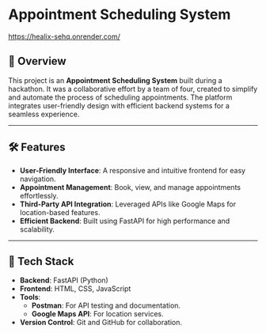# Appointment Scheduling System  
https://healix-sehq.onrender.com/

## 🚀 Overview  
This project is an **Appointment Scheduling System** built during a hackathon. It was a collaborative effort by a team of four, created to simplify and automate the process of scheduling appointments. The platform integrates user-friendly design with efficient backend systems for a seamless experience.  

---

## 🛠️ Features  
- **User-Friendly Interface**: A responsive and intuitive frontend for easy navigation.  
- **Appointment Management**: Book, view, and manage appointments effortlessly.  
- **Third-Party API Integration**: Leveraged APIs like Google Maps for location-based features.  
- **Efficient Backend**: Built using FastAPI for high performance and scalability.  

---

## 🧰 Tech Stack  
- **Backend**: FastAPI (Python)  
- **Frontend**: HTML, CSS, JavaScript  
- **Tools**:  
  - **Postman**: For API testing and documentation.  
  - **Google Maps API**: For location services.  
- **Version Control**: Git and GitHub for collaboration.  



